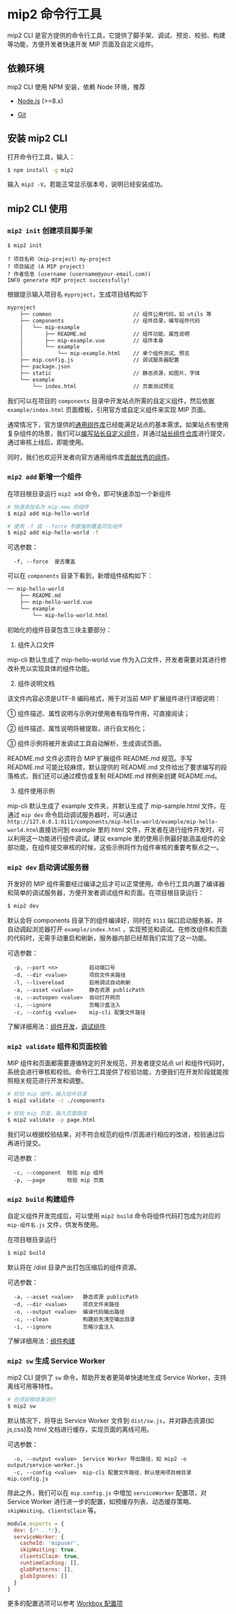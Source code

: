 # mip2 命令行工具

mip2 CLI 是官方提供的命令行工具，它提供了脚手架、调试、预览、校验、构建等功能，方便开发者快速开发 MIP 页面及自定义组件。

## 依赖环境

mip2 CLI 使用 NPM 安装，依赖 Node 环境，推荐

- [Node.js](https://nodejs.org/) (>=8.x)

- [Git](https://git-scm.com/)

## 安装 mip2 CLI

打开命令行工具，输入：

``` bash
$ npm install -g mip2
```

输入 `mip2 -V`，若能正常显示版本号，说明已经安装成功。

## mip2 CLI 使用

### `mip2 init` 创建项目脚手架

```shell
$ mip2 init

? 项目名称（mip-project）my-project
? 项目描述 (A MIP project)
? 作者信息 (username (username@your-email.com))
INFO generate MIP project successfully!
```

根据提示输入项目名 `myproject`，生成项目结构如下

```bash
myproject
    ├── common                          // 组件公用代码，如 utils 等
    ├── components                      // 组件目录，编写组件代码
    │   └── mip-example
    │       ├── README.md               // 组件功能、属性说明
    │       ├── mip-example.vue         // 组件本身
    │       └── example
    │           └── mip-example.html    // 单个组件测试、预览
    ├── mip.config.js                   // 调试服务器配置
    ├── package.json
    ├── static                          // 静态资源，如图片、字体
    └── example
        └── index.html                  // 页面测试预览
```

我们可以在项目的 `components` 目录中开发站点所需的自定义组件，然后依据 `example/index.html` 页面模板，引用官方或自定义组件来实现 MIP 页面。

通常情况下，官方提供的[通用组件库](https://github.com/mipengine/mip2-extensions)已经能满足站点的基本需求。如果站点有使用复杂组件的场景，我们可以[编写站长自定义组件](./08-contribute-to-site-extensions-repo.md)，并通过[站长组件仓库](https://github.com/mipengine/mip2-extensions-platform)进行提交，通过审核上线后，即能使用。

同时，我们也欢迎开发者向官方通用组件库[贡献优秀的组件](./07-contribute-to-official-repo.md)。

### `mip2 add` 新增一个组件

在项目根目录运行 `mip2 add` 命令，即可快速添加一个新组件

```bash
# 快速添加名为 mip-new 的组件
$ mip2 add mip-hello-world

# 使用 -f 或 --force 参数强制覆盖同名组件
$ mip2 add mip-hello-world -f
```

可选参数：

```
  -f, --force  是否覆盖
```

可以在 `components` 目录下看到，新增组件结构如下：

```bash
── mip-hello-world
    ├── README.md
    ├── mip-hello-world.vue
    └── example
        └── mip-hello-world.html
```

初始化的组件目录包含三块主要部分：

1. 组件入口文件

mip-cli 默认生成了 mip-hello-world.vue 作为入口文件，开发者需要对其进行修改补充以实现具体的组件功能。

2. 组件说明文档

该文件内容必须是UTF-8 编码格式，用于对当前 MIP 扩展组件进行详细说明：

① 组件描述、属性说明与示例对使用者有指导作用，可直接阅读；

② 组件描述、属性说明将被提取，进行自文档化；

③ 组件示例将被开发调试工具自动解析，生成调试页面。

README.md 文件必须符合 MIP 扩展组件 README.md 规范。手写README.md 可能比较麻烦，默认提供的 README.md 文件给出了要求编写的段落格式，我们还可以通过模仿或复制 README.md 样例来创建 README.md。

3. 组件使用示例

mip-cli 默认生成了 example 文件夹，并默认生成了 mip-sample.html 文件。在通过 `mip dev` 命令启动调试服务器时，可以通过`http://127.0.0.1:8111/components/mip-hello-world/example/mip-hello-world.html`直接访问到 example 里的 html 文件，开发者在进行组件开发时，可以利用这一功能进行组件调试。建议 example 里的使用示例最好能涵盖组件的全部功能，在组件提交审核的时候，这些示例将作为组件审核的重要考察点之一。

### `mip2 dev` 启动调试服务器

开发好的 MIP 组件需要经过编译之后才可以正常使用。命令行工具内置了编译器和简单的调试服务器，方便开发者调试组件和页面。在项目根目录运行：

```bash
$ mip2 dev
```

默认会将 components 目录下的组件编译好，同时在 `8111` 端口启动服务器，并自动调起浏览器打开 `example/index.html` ，实现预览和调试。在修改组件和页面的代码时，无需手动重启和刷新，服务器内部已经帮我们实现了这一功能。

可选参数：

```
  -p, --port <n>          启动端口号
  -d, --dir <value>       项目文件夹路径
  -l, --livereload        启用调试自动刷新
  -a, --asset <value>     静态资源 publicPath
  -o, --autoopen <value>  自动打开网页
  -i, --ignore            忽略沙盒注入
  -c, --config <value>    mip-cli 配置文件路径
```

了解详细用法：[组件开发](./04-component-development.md)，[调试组件](./05-component-testing.md)

### `mip2 validate` 组件和页面校验

MIP 组件和页面都需要遵循特定的开发规范，开发者提交站点 url 和组件代码时，系统会进行审核和校验。命令行工具提供了校验功能，方便我们在开发阶段就能按照相关规范进行开发和调整。

```bash
# 校验 mip 组件，输入组件目录
$ mip2 validate -c ./components

# 校验 mip 页面，输入页面路径
$ mip2 validate -p page.html
```

我们可以根据校验结果，对不符合规范的组件/页面进行相应的改进，校验通过后再进行提交。

可选参数：

```
  -c, --component  校验 mip 组件
  -p, --page       校验 mip 页面
```

### `mip2 build` 构建组件

自定义组件开发完成后，可以使用 `mip2 build` 命令将组件代码打包成为对应的 `mip-组件名.js` 文件，供发布使用。

在项目根目录运行

```bash
$ mip2 build
```

默认将在 /dist 目录产出打包压缩后的组件资源。

可选参数：

```
  -a, --asset <value>   静态资源 publicPath
  -d, --dir <value>     项目文件夹路径
  -o, --output <value>  编译代码输出路径
  -c, --clean           构建前先清空输出目录
  -i, --ignore          忽略沙盒注入
```

了解详细用法：[组件构建](./06-component-deploy.md)

### `mip2 sw` 生成 Service Worker

mip2 CLI 提供了 `sw` 命令，帮助开发者更简单快速地生成 Service Worker，支持离线可用等特性。

``` bash
# 在项目根目录运行
$ mip2 sw
```

默认情况下，将导出 Service Worker 文件到 `dist/sw.js`，并对静态资源(如 js,css)及 html 文档进行缓存，实现页面的离线可用。

可选参数：

```
  -o, --output <value>  Service Worker 导出路径，如 mip2 -o output/service-worker.js
  -c, --config <value>  mip-cli 配置文件路径，默认使用项目根目录 mip.config.js
```

除此之外，我们可以在 `mip.config.js` 中增加 `serviceWorker` 配置项，对 Service Worker 进行进一步的配置，如预缓存列表、动态缓存策略、`skipWaiting`、`clientsClaim` 等。

``` javascript
module.exports = {
  dev: {/*...*/},
  serviceWorker: {
    cacheId: 'mipuser',
    skipWaiting: true,
    clientsClaim: true,
    runtimeCaching: [],
    globPatterns: [],
    globIgnores: []
  }
}
```

更多的配置选项可以参考 [Workbox 配置项](https://developers.google.com/web/tools/workbox/modules/workbox-build#generateswstring_mode)
